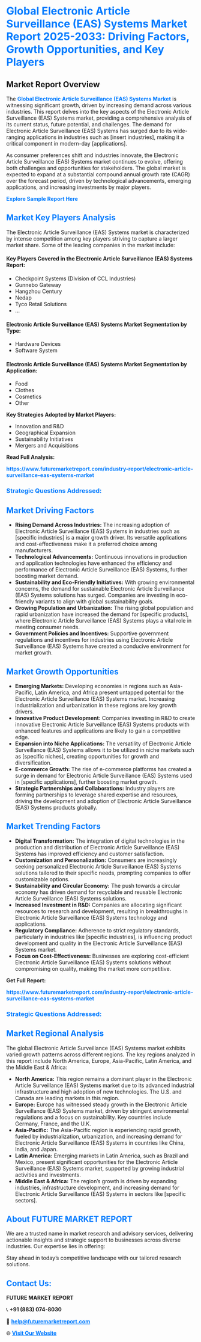 <h1 style="color: #007BFF;">Global Electronic Article Surveillance (EAS) Systems Market Report 2025-2033: Driving Factors, Growth Opportunities, and Key Players</h1>

<section id="overview">
<h2>Market Report Overview</h2>
<p>The <a href="https://www.futuremarketreport.com/industry-report/electronic-article-surveillance-eas-systems-market" style="color: #007BFF; text-decoration: none;"><strong>Global Electronic Article Surveillance (EAS) Systems Market</strong></a> is witnessing significant growth, driven by increasing demand across various industries. This report delves into the key aspects of the Electronic Article Surveillance (EAS) Systems market, providing a comprehensive analysis of its current status, future potential, and challenges. The demand for Electronic Article Surveillance (EAS) Systems has surged due to its wide-ranging applications in industries such as [insert industries], making it a critical component in modern-day [applications].</p>
<p>As consumer preferences shift and industries innovate, the Electronic Article Surveillance (EAS) Systems market continues to evolve, offering both challenges and opportunities for stakeholders. The global market is expected to expand at a substantial compound annual growth rate (CAGR) over the forecast period, driven by technological advancements, emerging applications, and increasing investments by major players.</p>
</section>

<section id="overview">
<p><a href="https://www.futuremarketreport.com/request-sample/reportId=108477" style="color: #007BFF; text-decoration: none;"><strong>Explore Sample Report Here</strong></a></p>
</section>

<section id="key-players">
<h2 style="color: #007BFF;">Market Key Players Analysis</h2>
<p>The Electronic Article Surveillance (EAS) Systems market is characterized by intense competition among key players striving to capture a larger market share. Some of the leading companies in the market include:</p>
<h4>Key Players Covered in the Electronic Article Surveillance (EAS) Systems Report:</h4>
<ul><li>Checkpoint Systems (Division of CCL Industries)</li><li>Gunnebo Gateway</li><li>Hangzhou Century</li><li>Nedap</li><li>Tyco Retail Solutions</li><li>...</li></ul>
<h4>Electronic Article Surveillance (EAS) Systems Market Segmentation by Type:</h4>
<ul><li>Hardware Devices</li><li>Software System</li></ul>

<h4>Electronic Article Surveillance (EAS) Systems Market Segmentation by Application:</h4>
<ul><li>Food</li><li>Clothes</li><li>Cosmetics</li><li>Other</li></ul>
<p><strong>Key Strategies Adopted by Market Players:</strong></p>
<ul>
<li>Innovation and R&D</li>
<li>Geographical Expansion</li>
<li>Sustainability Initiatives</li>
<li>Mergers and Acquisitions</li>
</ul>
</section>

<section>
<p><strong>Read Full Analysis: </strong></p><a href="https://www.futuremarketreport.com/industry-report/electronic-article-surveillance-eas-systems-market" style="color: #007BFF; text-decoration: none;"><strong>https://www.futuremarketreport.com/industry-report/electronic-article-surveillance-eas-systems-market</strong></a>
<h3 style="color: #007BFF;">Strategic Questions Addressed:</h3>
</section>

<section id="driving-factors">
<h2 style="color: #007BFF;">Market Driving Factors</h2>
<ul>
<li><strong>Rising Demand Across Industries:</strong> The increasing adoption of Electronic Article Surveillance (EAS) Systems in industries such as [specific industries] is a major growth driver. Its versatile applications and cost-effectiveness make it a preferred choice among manufacturers.</li>
<li><strong>Technological Advancements:</strong> Continuous innovations in production and application technologies have enhanced the efficiency and performance of Electronic Article Surveillance (EAS) Systems, further boosting market demand.</li>
<li><strong>Sustainability and Eco-Friendly Initiatives:</strong> With growing environmental concerns, the demand for sustainable Electronic Article Surveillance (EAS) Systems solutions has surged. Companies are investing in eco-friendly variants to align with global sustainability goals.</li>
<li><strong>Growing Population and Urbanization:</strong> The rising global population and rapid urbanization have increased the demand for [specific products], where Electronic Article Surveillance (EAS) Systems plays a vital role in meeting consumer needs.</li>
<li><strong>Government Policies and Incentives:</strong> Supportive government regulations and incentives for industries using Electronic Article Surveillance (EAS) Systems have created a conducive environment for market growth.</li>
</ul>
</section>

<section id="growth-opportunities">
<h2 style="color: #007BFF;">Market Growth Opportunities</h2>
<ul>
<li><strong>Emerging Markets:</strong> Developing economies in regions such as Asia-Pacific, Latin America, and Africa present untapped potential for the Electronic Article Surveillance (EAS) Systems market. Increasing industrialization and urbanization in these regions are key growth drivers.</li>
<li><strong>Innovative Product Development:</strong> Companies investing in R&D to create innovative Electronic Article Surveillance (EAS) Systems products with enhanced features and applications are likely to gain a competitive edge.</li>
<li><strong>Expansion into Niche Applications:</strong> The versatility of Electronic Article Surveillance (EAS) Systems allows it to be utilized in niche markets such as [specific niches], creating opportunities for growth and diversification.</li>
<li><strong>E-commerce Growth:</strong> The rise of e-commerce platforms has created a surge in demand for Electronic Article Surveillance (EAS) Systems used in [specific applications], further boosting market growth.</li>
<li><strong>Strategic Partnerships and Collaborations:</strong> Industry players are forming partnerships to leverage shared expertise and resources, driving the development and adoption of Electronic Article Surveillance (EAS) Systems products globally.</li>
</ul>
</section>

<section id="trending-factors">
<h2 style="color: #007BFF;">Market Trending Factors</h2>
<ul>
<li><strong>Digital Transformation:</strong> The integration of digital technologies in the production and distribution of Electronic Article Surveillance (EAS) Systems has improved efficiency and customer satisfaction.</li>
<li><strong>Customization and Personalization:</strong> Consumers are increasingly seeking personalized Electronic Article Surveillance (EAS) Systems solutions tailored to their specific needs, prompting companies to offer customizable options.</li>
<li><strong>Sustainability and Circular Economy:</strong> The push towards a circular economy has driven demand for recyclable and reusable Electronic Article Surveillance (EAS) Systems solutions.</li>
<li><strong>Increased Investment in R&D:</strong> Companies are allocating significant resources to research and development, resulting in breakthroughs in Electronic Article Surveillance (EAS) Systems technology and applications.</li>
<li><strong>Regulatory Compliance:</strong> Adherence to strict regulatory standards, particularly in industries like [specific industries], is influencing product development and quality in the Electronic Article Surveillance (EAS) Systems market.</li>
<li><strong>Focus on Cost-Effectiveness:</strong> Businesses are exploring cost-efficient Electronic Article Surveillance (EAS) Systems solutions without compromising on quality, making the market more competitive.</li>
</ul>
</section>

<section>
<p><strong>Get Full Report: </strong></p><a href="https://www.futuremarketreport.com/industry-report/electronic-article-surveillance-eas-systems-market" style="color: #007BFF; text-decoration: none;"><strong>https://www.futuremarketreport.com/industry-report/electronic-article-surveillance-eas-systems-market</strong></a>
<h3 style="color: #007BFF;">Strategic Questions Addressed:</h3>
</section>


<section id="regional-analysis">
<h2 style="color: #007BFF;">Market Regional Analysis</h2>
<p>The global Electronic Article Surveillance (EAS) Systems market exhibits varied growth patterns across different regions. The key regions analyzed in this report include North America, Europe, Asia-Pacific, Latin America, and the Middle East & Africa:</p>
<ul>
<li><strong>North America:</strong> This region remains a dominant player in the Electronic Article Surveillance (EAS) Systems market due to its advanced industrial infrastructure and high adoption of new technologies. The U.S. and Canada are leading markets in this region.</li>
<li><strong>Europe:</strong> Europe has witnessed steady growth in the Electronic Article Surveillance (EAS) Systems market, driven by stringent environmental regulations and a focus on sustainability. Key countries include Germany, France, and the U.K.</li>
<li><strong>Asia-Pacific:</strong> The Asia-Pacific region is experiencing rapid growth, fueled by industrialization, urbanization, and increasing demand for Electronic Article Surveillance (EAS) Systems in countries like China, India, and Japan.</li>
<li><strong>Latin America:</strong> Emerging markets in Latin America, such as Brazil and Mexico, present significant opportunities for the Electronic Article Surveillance (EAS) Systems market, supported by growing industrial activities and investments.</li>
<li><strong>Middle East & Africa:</strong> The region’s growth is driven by expanding industries, infrastructure development, and increasing demand for Electronic Article Surveillance (EAS) Systems in sectors like [specific sectors].</li>
</ul>
</section>

<footer>
<h2 style="color: #007BFF;">About FUTURE MARKET REPORT</h2>
<p>We are a trusted name in market research and advisory services, delivering actionable insights and strategic support to businesses across diverse industries. Our expertise lies in offering:</p>

<p>Stay ahead in today’s competitive landscape with our tailored research solutions.</p>

<h2 style="color: #007BFF;">Contact Us:</h2>
<p><strong>FUTURE MARKET REPORT</strong></p>
<p>📞 <strong>+91 (883) 074-8030</strong></p>
<p>📧 <strong><a href="mailto:help@futuremarketreport.com" style="color: #007BFF;">help@futuremarketreport.com</a></strong></p>
<p>🌐 <strong><a href="https://www.futuremarketreport.com/" style="color: #007BFF;">Visit Our Website</a></strong></p>
</footer>